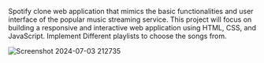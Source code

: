 Spotify clone web application that mimics the basic functionalities and user interface of the popular music streaming service. This project will focus on building a responsive and interactive web application using HTML, CSS, and JavaScript.
Implement Different playlists to choose the songs from.


![Screenshot 2024-07-03 212735](https://github.com/user-attachments/assets/f71899cf-f736-4d3a-b367-ce8851c8815f)
